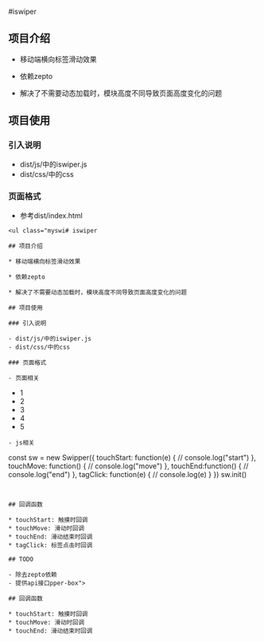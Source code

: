 #iswiper

## 项目介绍

* 移动端横向标签滑动效果
    
* 依赖zepto
   
* 解决了不需要动态加载时，模块高度不同导致页面高度变化的问题
	
## 项目使用

### 引入说明

- dist/js/中的iswiper.js
- dist/css/中的css

### 页面格式

- 参考dist/index.html   
```
<ul class="myswi# iswiper

## 项目介绍

* 移动端横向标签滑动效果
    
* 依赖zepto
   
* 解决了不需要动态加载时，模块高度不同导致页面高度变化的问题
	
## 项目使用

### 引入说明

- dist/js/中的iswiper.js
- dist/css/中的css

### 页面格式

- 页面相关  

```
<ul class="myswipper-box">
    <li class="myswipper-item style1">1</li>
    <li class="myswipper-item style2">2</li>
    <li class="myswipper-item style3">3</li>
    <li class="myswipper-item style4">4</li>
    <li class="myswipper-item style5">5</li>
</ul>

```
- js相关

```
const sw = new Swipper({
    touchStart: function(e) {
        // console.log("start") 
    },
    touchMove: function() {
        // console.log("move")
    },
    touchEnd:function() {
        // console.log("end")
    },
    tagClick: function(e) {
        // console.log(e)
    }
})
sw.init()

```


## 回调函数

* touchStart: 触摸时回调   
* touchMove: 滑动时回调    
* touchEnd: 滑动结束时回调
* tagClick: 标签点击时回调

## TODO

- 除去zepto依赖
- 提供api接口pper-box">

## 回调函数

* touchStart: 触摸时回调   
* touchMove: 滑动时回调    
* touchEnd: 滑动结束时回调